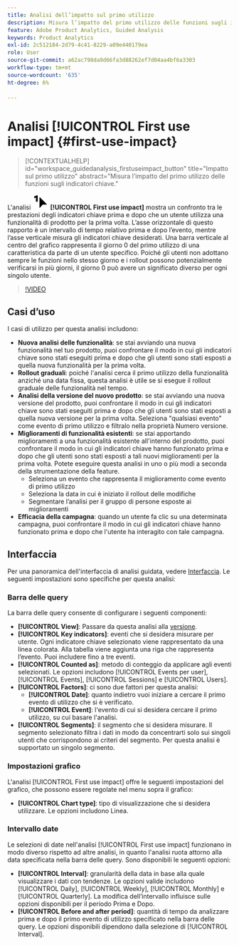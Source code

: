 ```yaml
---
title: Analisi dell’impatto sul primo utilizzo
description: Misura l’impatto del primo utilizzo delle funzioni sugli indicatori chiave.
feature: Adobe Product Analytics, Guided Analysis
keywords: Product Analytics
exl-id: 2c512184-2d79-4c41-8229-a09e440179ea
role: User
source-git-commit: a62ac798da9d66fa3d88262ef7d04aa4bf6a3303
workflow-type: tm+mt
source-wordcount: '635'
ht-degree: 6%

---
```


# Analisi [!UICONTROL First use impact] {#first-use-impact}

<!-- markdownlint-disable MD034 -->

>[!CONTEXTUALHELP]
>id="workspace_guidedanalysis_firstuseimpact_button"
>title="Impatto sul primo utilizzo"
>abstract="Misura l’impatto del primo utilizzo delle funzioni sugli indicatori chiave."

<!-- markdownlint-enable MD034 -->

L&#39;analisi ![FirstUse](/help/assets/icons/FirstUse.svg) **[!UICONTROL First use impact]** mostra un confronto tra le prestazioni degli indicatori chiave prima e dopo che un utente utilizza una funzionalità di prodotto per la prima volta. L’asse orizzontale di questo rapporto è un intervallo di tempo relativo prima e dopo l’evento, mentre l’asse verticale misura gli indicatori chiave desiderati. Una barra verticale al centro del grafico rappresenta il giorno 0 del primo utilizzo di una caratteristica da parte di un utente specifico. Poiché gli utenti non adottano sempre le funzioni nello stesso giorno e i rollout possono potenzialmente verificarsi in più giorni, il giorno 0 può avere un significato diverso per ogni singolo utente.


>[!VIDEO](https://video.tv.adobe.com/v/3421661/?learn=on)


## Casi d’uso

I casi di utilizzo per questa analisi includono:

* **Nuova analisi delle funzionalità**: se stai avviando una nuova funzionalità nel tuo prodotto, puoi confrontare il modo in cui gli indicatori chiave sono stati eseguiti prima e dopo che gli utenti sono stati esposti a quella nuova funzionalità per la prima volta.
* **Rollout graduali**: poiché l&#39;analisi cerca il primo utilizzo della funzionalità anziché una data fissa, questa analisi è utile se si esegue il rollout graduale delle funzionalità nel tempo.
* **Analisi della versione del nuovo prodotto**: se stai avviando una nuova versione del prodotto, puoi confrontare il modo in cui gli indicatori chiave sono stati eseguiti prima e dopo che gli utenti sono stati esposti a quella nuova versione per la prima volta. Seleziona &quot;qualsiasi evento&quot; come evento di primo utilizzo e filtralo nella proprietà Numero versione.
* **Miglioramenti di funzionalità esistenti**: se stai apportando miglioramenti a una funzionalità esistente all&#39;interno del prodotto, puoi confrontare il modo in cui gli indicatori chiave hanno funzionato prima e dopo che gli utenti sono stati esposti a tali nuovi miglioramenti per la prima volta. Potete eseguire questa analisi in uno o più modi a seconda della strumentazione della feature.
   * Seleziona un evento che rappresenta il miglioramento come evento di primo utilizzo
   * Seleziona la data in cui è iniziato il rollout delle modifiche
   * Segmentare l’analisi per il gruppo di persone esposte ai miglioramenti
* **Efficacia della campagna**: quando un utente fa clic su una determinata campagna, puoi confrontare il modo in cui gli indicatori chiave hanno funzionato prima e dopo che l&#39;utente ha interagito con tale campagna.

## Interfaccia

Per una panoramica dell&#39;interfaccia di analisi guidata, vedere [Interfaccia](../overview.md#interface). Le seguenti impostazioni sono specifiche per questa analisi:

### Barra delle query

La barra delle query consente di configurare i seguenti componenti:

* **[!UICONTROL View]**: Passare da questa analisi alla [versione](release-impact.md).
* **[!UICONTROL Key indicators]**: eventi che si desidera misurare per utente. Ogni indicatore chiave selezionato viene rappresentato da una linea colorata. Alla tabella viene aggiunta una riga che rappresenta l’evento. Puoi includere fino a tre eventi.
* **[!UICONTROL Counted as]**: metodo di conteggio da applicare agli eventi selezionati. Le opzioni includono [!UICONTROL Events per user], [!UICONTROL Events], [!UICONTROL Sessions] e [!UICONTROL Users].
* **[!UICONTROL Factors]**: ci sono due fattori per questa analisi:
   * **[!UICONTROL Date]**: quanto indietro vuoi iniziare a cercare il primo evento di utilizzo che si è verificato.
   * **[!UICONTROL Event]**: l&#39;evento di cui si desidera cercare il primo utilizzo, su cui basare l&#39;analisi.
* **[!UICONTROL Segments]**: il segmento che si desidera misurare. Il segmento selezionato filtra i dati in modo da concentrarti solo sui singoli utenti che corrispondono ai criteri del segmento. Per questa analisi è supportato un singolo segmento.

### Impostazioni grafico

L&#39;analisi [!UICONTROL First use impact] offre le seguenti impostazioni del grafico, che possono essere regolate nel menu sopra il grafico:

* **[!UICONTROL Chart type]**: tipo di visualizzazione che si desidera utilizzare. Le opzioni includono Linea.

### Intervallo date

Le selezioni di date nell&#39;analisi [!UICONTROL First use impact] funzionano in modo diverso rispetto ad altre analisi, in quanto l&#39;analisi ruota attorno alla data specificata nella barra delle query. Sono disponibili le seguenti opzioni:

* **[!UICONTROL Interval]**: granularità della data in base alla quale visualizzare i dati con tendenze. Le opzioni valide includono [!UICONTROL Daily], [!UICONTROL Weekly], [!UICONTROL Monthly] e [!UICONTROL Quarterly]. La modifica dell’intervallo influisce sulle opzioni disponibili per il periodo Prima e Dopo.
* **[!UICONTROL Before and after period]**: quantità di tempo da analizzare prima e dopo il primo evento di utilizzo specificato nella barra delle query. Le opzioni disponibili dipendono dalla selezione di [!UICONTROL Interval].

<!--
## Example

See below for an example of the analysis.

![First use impact](../assets/first-use-impact.png)

-->
